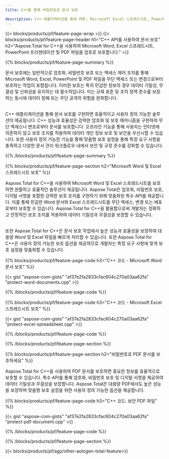 ```yaml
---
title: C++를 통해 비밀번호로 문서 보호 

description: C++ 애플리케이션을 통해 PDF, Microsoft Excel 스프레드시트, PowerPoint 프리젠테이션 및 Word 문서를 비밀번호로 잠급니다. 비밀번호 보호를 쉽게 적용하세요.
---
```


{{< blocks/products/pf/feature-page-wrap >}}
{{< blocks/products/pf/feature-page-header h1="C++ API를 사용하여 문서 보호" h2="Aspose.Total for C++을 사용하여 Microsoft Word, Excel 스프레드시트, PowerPoint 프리젠테이션 및 PDF 파일을 암호로 보호합니다." >}}

{{% blocks/products/pf/feature-page-summary %}}

문서 보호에는 일반적으로 암호화, 비밀번호 보호 또는 액세스 제어 조치를 통해 Microsoft Word, Excel, PowerPoint 및 PDF 파일을 무단 액세스 또는 변경으로부터 보호하는 작업이 포함됩니다. 이러한 보호는 특히 민감한 정보의 경우 데이터 기밀성, 무결성 및 신뢰성을 유지하는 데 필수적입니다. 이는 규제 표준 및 조직 정책 준수를 보장하는 동시에 데이터 침해 또는 무단 공개의 위험을 완화합니다. <br /><br />

C++ 애플리케이션을 통해 문서 보호를 구현하면 효율적이고 사용자 정의 가능한 솔루션이 제공됩니다. C++ 성능과 효율성은 강력한 암호화 및 보호 메커니즘을 구현하여 무단 액세스나 변조로부터 문서를 보호합니다. 오프라인 기능을 통해 사용자는 인터넷에 의존하지 않고 보호 조치를 적용하여 데이터 개인 정보 보호 및 보안을 우선시할 수 있습니다. 또한 사용자 정의 가능한 기능을 통해 맞춤형 보호 설정을 통해 특정 요구 사항을 충족하고 다양한 문서 관리 워크플로우 내에서 보안 및 규정 준수를 강화할 수 있습니다.

{{% /blocks/products/pf/feature-page-summary  %}}

{{% blocks/products/pf/feature-page-section  h2="Microsoft Word 및 Excel 스프레드시트 보호" %}}

Aspose.Total for C++을 사용하여 Microsoft Word 및 Excel 스프레드시트를 보호하면 원활하고 효율적인 솔루션이 제공됩니다. Aspose.Total은 암호화, 비밀번호 보호, 디지털 서명을 포함한 강력한 보호 조치를 구현하기 위해 맞춤화된 특수 API를 제공합니다. 이를 통해 민감한 Word 문서와 Excel 스프레드시트를 무단 액세스, 변경 또는 배포로부터 보호할 수 있습니다. Aspose.Total for C++을 활용함으로써 개발자는 정확하고 안정적인 보호 조치를 적용하여 데이터 기밀성과 무결성을 보장할 수 있습니다.<br /><br />

또한 Aspose.Total for C++은 문서 보호 작업에서 높은 성능과 효율성을 보장하여 대용량 Word 및 Excel 파일을 빠르게 처리할 수 있습니다. 또한 Aspose.Total for C++은 사용자 정의 가능한 보호 옵션을 제공하므로 개발자는 특정 요구 사항에 맞게 보호 설정을 맞춤화할 수 있습니다.

{{% blocks/products/pf/feature-page-code h3="C++ 코드 - Microsoft Word 문서 보호" %}}

{{< gist "aspose-com-gists" "af37e2fa2833cfac604c270a03aa62fa" "protect-word-documents.cpp" >}}

{{% /blocks/products/pf/feature-page-code  %}}

{{% blocks/products/pf/feature-page-code h3="C++ 코드 - Microsoft Excel 스프레드시트 보호" %}}

{{< gist "aspose-com-gists" "af37e2fa2833cfac604c270a03aa62fa" "protect-excel-spreadsheet.cpp" >}}

{{% /blocks/products/pf/feature-page-code  %}}

{{% /blocks/products/pf/feature-page-section %}}

{{% blocks/products/pf/feature-page-section  h2="비밀번호로 PDF 문서를 보호하세요" %}}

Aspose.Total for C++을 사용하여 PDF 문서를 보호하면 중요한 정보를 효율적으로 보호할 수 있습니다. 특수 API를 통해 암호화, 비밀번호 보호 및 디지털 서명을 제공하여 데이터 기밀성과 무결성을 보장합니다. Aspose.Total은 대용량 PDF에서도 높은 성능을 보장하며 맞춤형 보호 설정을 위한 사용자 정의 가능한 옵션을 제공합니다. 

{{% blocks/products/pf/feature-page-code h3="C++ 코드: 보안 PDF 파일" %}}

{{< gist "aspose-com-gists" "af37e2fa2833cfac604c270a03aa62fa" "protect-pdf-document.cpp" >}}

{{% /blocks/products/pf/feature-page-code  %}}

{{% /blocks/products/pf/feature-page-section %}}

{{< blocks/products/pf/agp/other-autogen-total-feature>}}